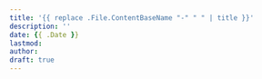 ```yaml
---
title: '{{ replace .File.ContentBaseName "-" " " | title }}'
description: ''
date: {{ .Date }}
lastmod: 
author: 
draft: true
---
```

